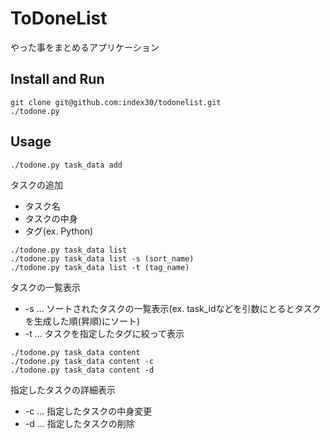 # ToDoneList
やった事をまとめるアプリケーション

## Install and Run
```
git clone git@github.com:index30/todonelist.git
./todone.py
```

## Usage
```
./todone.py task_data add
```

タスクの追加  
* タスク名  
* タスクの中身  
* タグ(ex. Python)  

```
./todone.py task_data list
./todone.py task_data list -s (sort_name)
./todone.py task_data list -t (tag_name)
```

タスクの一覧表示  
* -s ... ソートされたタスクの一覧表示(ex. task_idなどを引数にとるとタスクを生成した順(昇順)にソート)  
* -t ... タスクを指定したタグに絞って表示  

```
./todone.py task_data content
./todone.py task_data content -c
./todone.py task_data content -d
```

指定したタスクの詳細表示  
* -c ... 指定したタスクの中身変更  
* -d ... 指定したタスクの削除  
